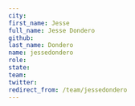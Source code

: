 ```yaml
---
city: 
first_name: Jesse
full_name: Jesse Dondero
github: 
last_name: Dondero
name: jessedondero
role: 
state: 
team: 
twitter: 
redirect_from: /team/jessedondero
---
```

